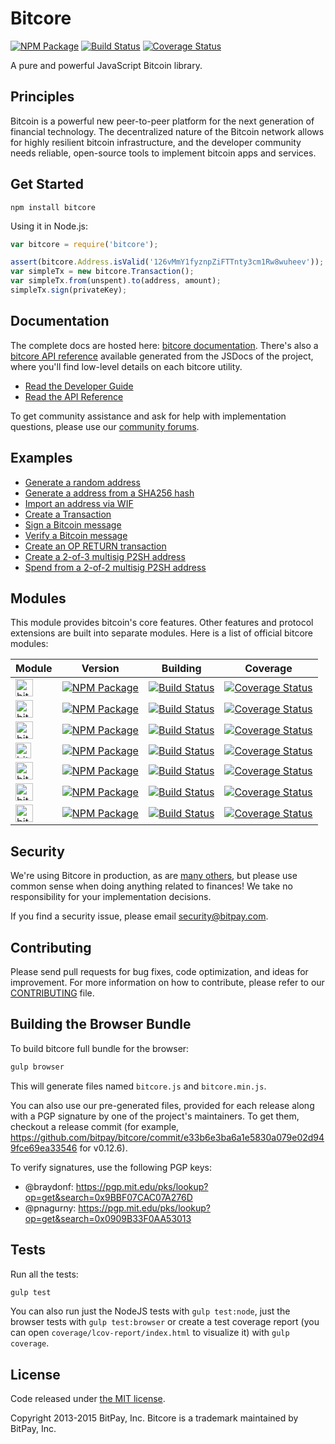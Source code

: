 Bitcore
=======

[![NPM Package](https://img.shields.io/npm/v/bitcore.svg?style=flat-square)](https://www.npmjs.org/package/bitcore)
[![Build Status](https://img.shields.io/travis/bitpay/bitcore.svg?branch=master&style=flat-square)](https://travis-ci.org/bitpay/bitcore)
[![Coverage Status](https://img.shields.io/coveralls/bitpay/bitcore.svg?style=flat-square)](https://coveralls.io/r/bitpay/bitcore)


A pure and powerful JavaScript Bitcoin library.

## Principles

Bitcoin is a powerful new peer-to-peer platform for the next generation of financial technology. The decentralized nature of the Bitcoin network allows for highly resilient bitcoin infrastructure, and the developer community needs reliable, open-source tools to implement bitcoin apps and services.

## Get Started

```
npm install bitcore
```

Using it in Node.js:

```javascript
var bitcore = require('bitcore');

assert(bitcore.Address.isValid('126vMmY1fyznpZiFTTnty3cm1Rw8wuheev'));
var simpleTx = new bitcore.Transaction();
var simpleTx.from(unspent).to(address, amount);
simpleTx.sign(privateKey);
```

## Documentation

The complete docs are hosted here: [bitcore documentation](http://bitcore.io/guide/). There's also a [bitcore API reference](http://bitcore.io/api/) available generated from the JSDocs of the project, where you'll find low-level details on each bitcore utility.

- [Read the Developer Guide](http://bitcore.io/guide/)
- [Read the API Reference](http://bitcore.io/api/)

To get community assistance and ask for help with implementation questions, please use our [community forums](http://bitpaylabs.com/c/bitcore).

## Examples

* [Generate a random address](https://github.com/bitpay/bitcore/blob/master/docs/examples.md#generate-a-random-address)
* [Generate a address from a SHA256 hash](https://github.com/bitpay/bitcore/blob/master/docs/examples.md#generate-a-address-from-a-sha256-hash)
* [Import an address via WIF](https://github.com/bitpay/bitcore/blob/master/docs/examples.md#import-an-address-via-wif)
* [Create a Transaction](https://github.com/bitpay/bitcore/blob/master/docs/examples.md#create-a-transaction)
* [Sign a Bitcoin message](https://github.com/bitpay/bitcore/blob/master/docs/examples.md#sign-a-bitcoin-message)
* [Verify a Bitcoin message](https://github.com/bitpay/bitcore/blob/master/docs/examples.md#verify-a-bitcoin-message)
* [Create an OP RETURN transaction](https://github.com/bitpay/bitcore/blob/master/docs/examples.md#create-an-op-return-transaction)
* [Create a 2-of-3 multisig P2SH address](https://github.com/bitpay/bitcore/blob/master/docs/examples.md#create-a-2-of-3-multisig-p2sh-address)
* [Spend from a 2-of-2 multisig P2SH address](https://github.com/bitpay/bitcore/blob/master/docs/examples.md#spend-from-a-2-of-2-multisig-p2sh-address)


## Modules
This module provides bitcoin's core features. Other features and protocol extensions are built into separate modules. Here is a list of official bitcore modules:

Module | Version | Building | Coverage
-------|---------|----------|---------
<a href="http://github.com/bitpay/bitcore-payment-protocol"><img src="http://bitcore.io/css/images/bitcore-payment-protocol.svg" alt="bitcore-payment-protocol" height="28"></a> | [![NPM Package](https://img.shields.io/npm/v/bitcore-payment-protocol.svg?style=flat-square)](https://www.npmjs.org/package/bitcore-payment-protocol) | [![Build Status](https://img.shields.io/travis/bitpay/bitcore-payment-protocol.svg?branch=master&style=flat-square)](https://travis-ci.org/bitpay/bitcore-payment-protocol) | [![Coverage Status](https://img.shields.io/coveralls/bitpay/bitcore-payment-protocol.svg?style=flat-square)](https://coveralls.io/r/bitpay/bitcore-payment-protocol)
<a href="http://github.com/bitpay/bitcore-p2p"><img src="http://bitcore.io/css/images/bitcore-p2p.svg" alt="bitcore-p2p" height="28"></a> | [![NPM Package](https://img.shields.io/npm/v/bitcore-p2p.svg?style=flat-square)](https://www.npmjs.org/package/bitcore-p2p) | [![Build Status](https://img.shields.io/travis/bitpay/bitcore-p2p.svg?branch=master&style=flat-square)](https://travis-ci.org/bitpay/bitcore-p2p) | [![Coverage Status](https://img.shields.io/coveralls/bitpay/bitcore-p2p.svg?style=flat-square)](https://coveralls.io/r/bitpay/bitcore-p2p?branch=master)
<a href="http://github.com/bitpay/bitcore-mnemonic"><img src="http://bitcore.io/css/images/bitcore-mnemonic.svg" alt="bitcore-mnemonic" height="28"></a> | [![NPM Package](https://img.shields.io/npm/v/bitcore-mnemonic.svg?style=flat-square)](https://www.npmjs.org/package/bitcore-mnemonic) |  [![Build Status](https://img.shields.io/travis/bitpay/bitcore-mnemonic.svg?branch=master&style=flat-square)](https://travis-ci.org/bitpay/bitcore-mnemonic) | [![Coverage Status](https://img.shields.io/coveralls/bitpay/bitcore-mnemonic.svg?style=flat-square)](https://coveralls.io/r/bitpay/bitcore-mnemonic)
<a href="http://github.com/bitpay/bitcore-ecies"><img src="http://bitcore.io/css/images/bitcore-ecies.svg" alt="bitcore-ecies" height="25"></a> | [![NPM Package](https://img.shields.io/npm/v/bitcore-ecies.svg?style=flat-square)](https://www.npmjs.org/package/bitcore-ecies) | [![Build Status](https://img.shields.io/travis/bitpay/bitcore-ecies.svg?branch=master&style=flat-square)](https://travis-ci.org/bitpay/bitcore-ecies) | [![Coverage Status](https://img.shields.io/coveralls/bitpay/bitcore-ecies.svg?style=flat-square)](https://coveralls.io/r/bitpay/bitcore-ecies)
<a href="http://github.com/bitpay/bitcore-channel"><img src="http://bitcore.io/css/images/bitcore-channel.svg" alt="bitcore-channel" height="28"></a> | [![NPM Package](https://img.shields.io/npm/v/bitcore-channel.svg?style=flat-square)](https://www.npmjs.org/package/bitcore-channel) | [![Build Status](https://img.shields.io/travis/bitpay/bitcore-channel.svg?branch=master&style=flat-square)](https://travis-ci.org/bitpay/bitcore-channel) | [![Coverage Status](https://img.shields.io/coveralls/bitpay/bitcore-channel.svg?style=flat-square)](https://coveralls.io/r/bitpay/bitcore-channel)
<a href="http://github.com/bitpay/bitcore-explorers"><img src="http://bitcore.io/css/images/bitcore-explorers.svg" alt="bitcore-explorers" height="28"></a> | [![NPM Package](https://img.shields.io/npm/v/bitcore-explorers.svg?style=flat-square)](https://www.npmjs.org/package/bitcore-explorers) | [![Build Status](https://img.shields.io/travis/bitpay/bitcore-explorers.svg?branch=master&style=flat-square)](https://travis-ci.org/bitpay/bitcore-explorers) | [![Coverage Status](https://img.shields.io/coveralls/bitpay/bitcore-explorers.svg?style=flat-square)](https://coveralls.io/r/bitpay/bitcore-explorers)
<a href="http://github.com/bitpay/bitcore-message"><img src="http://bitcore.io/css/images/bitcore-message.svg" alt="bitcore-message" height="28"></a> | [![NPM Package](https://img.shields.io/npm/v/bitcore-message.svg?style=flat-square)](https://www.npmjs.org/package/bitcore-message) | [![Build Status](https://img.shields.io/travis/bitpay/bitcore-message.svg?branch=master&style=flat-square)](https://travis-ci.org/bitpay/bitcore-message) | [![Coverage Status](https://img.shields.io/coveralls/bitpay/bitcore-message.svg?style=flat-square)](https://coveralls.io/r/bitpay/bitcore-message)

## Security

We're using Bitcore in production, as are [many others](http://bitcore.io#projects), but please use common sense when doing anything related to finances! We take no responsibility for your implementation decisions.

If you find a security issue, please email security@bitpay.com.

## Contributing

Please send pull requests for bug fixes, code optimization, and ideas for improvement. For more information on how to contribute, please refer to our [CONTRIBUTING](https://github.com/bitpay/bitcore/blob/master/CONTRIBUTING.md) file. 

## Building the Browser Bundle

To build bitcore full bundle for the browser:

```sh
gulp browser
```

This will generate files named `bitcore.js` and `bitcore.min.js`.

You can also use our pre-generated files, provided for each release along with a PGP signature by one of the project's maintainers. To get them, checkout a release commit (for example, https://github.com/bitpay/bitcore/commit/e33b6e3ba6a1e5830a079e02d949fce69ea33546 for v0.12.6).

To verify signatures, use the following PGP keys:
- @braydonf: https://pgp.mit.edu/pks/lookup?op=get&search=0x9BBF07CAC07A276D
- @pnagurny: https://pgp.mit.edu/pks/lookup?op=get&search=0x0909B33F0AA53013

## Tests

Run all the tests:

```sh
gulp test
```

You can also run just the NodeJS tests with `gulp test:node`, just the browser tests with `gulp test:browser`
or create a test coverage report (you can open `coverage/lcov-report/index.html` to visualize it) with `gulp coverage`.

## License

Code released under [the MIT license](https://github.com/bitpay/bitcore/blob/master/LICENSE).

Copyright 2013-2015 BitPay, Inc. Bitcore is a trademark maintained by BitPay, Inc.
